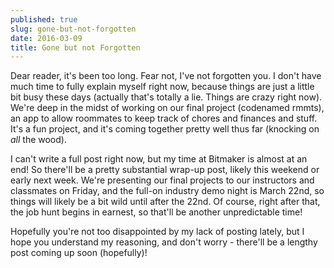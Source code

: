 ```yaml
---
published: true
slug: gone-but-not-forgotten
date: 2016-03-09
title: Gone but not Forgotten
---
```


Dear reader, it's been too long. Fear not, I've not forgotten you. I don't have
much time to fully explain myself right now, because things are just a little
bit busy these days (actually that's totally a lie. Things are crazy right now).
We're deep in the midst of working on our final project (codenamed rmmts), an
app to allow roommates to keep track of chores and finances and stuff. It's a
fun project, and it's coming together pretty well thus far (knocking on *all*
the wood).

I can't write a full post right now, but my time at Bitmaker is almost at an
end! So there'll be a pretty substantial wrap-up post, likely this weekend or
early next week. We're presenting our final projects to our instructors and
classmates on Friday, and the full-on industry demo night is March 22nd, so
things will likely be a bit wild until after the 22nd. Of course, right after
that, the job hunt begins in earnest, so that'll be another unpredictable time!

Hopefully you're not too disappointed by my lack of posting lately, but I hope
you understand my reasoning, and don't worry - there'll be a lengthy post coming
up soon (hopefully)!

